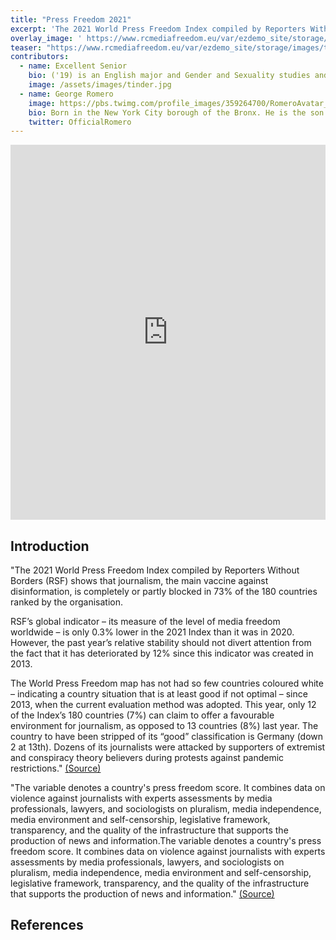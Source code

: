 ```yaml
---
title: "Press Freedom 2021"
excerpt: 'The 2021 World Press Freedom Index compiled by Reporters Without Borders (RSF) shows that journalism, the main vaccine against disinformation, is completely or partly blocked in 73% of the 180 countries ranked by the organisation.'
overlay_image: ' https://www.rcmediafreedom.eu/var/ezdemo_site/storage/images/tools/monitoring-tools/2021-world-press-freedom-index/58924-1-eng-GB/2021-World-Press-Freedom-Index_galleryfull.png'
teaser: "https://www.rcmediafreedom.eu/var/ezdemo_site/storage/images/tools/monitoring-tools/2021-world-press-freedom-index/58924-1-eng-GB/2021-World-Press-Freedom-Index_galleryfull.png"
contributors:
  - name: Excellent Senior
    bio: ('19) is an English major and Gender and Sexuality studies and Peace and Conflict studies dual-minor. She is interested continuing counter-hegemonic work in the non-profit sector next year, specifically working in the Pittsburgh Queer Equality Center.
    image: /assets/images/tinder.jpg
  - name: George Romero
    image: https://pbs.twimg.com/profile_images/359264700/RomeroAvatar_400x400.jpg
    bio: Born in the New York City borough of the Bronx. He is the son of Ann (Dvorsky) and George Romero, a commercial artist. His mother was Lithuanian and his father moved from Spain to Cuba as a child.
    twitter: OfficialRomero
---
```


<iframe src="https://ourworldindata.org/grapher/press-freedom-rsf" loading="lazy" style="width: 100%; height: 600px; border: 0px none;"></iframe>


## Introduction

"The 2021 World Press Freedom Index compiled by Reporters Without Borders (RSF) shows that journalism, the main vaccine against disinformation, is completely or partly blocked in 73% of the 180 countries ranked by the organisation.

RSF’s global indicator – its measure of the level of media freedom worldwide – is only 0.3% lower in the 2021 Index than it was in 2020. However, the past year’s relative stability should not divert attention from the fact that it has deteriorated by 12% since this indicator was created in 2013.

The World Press Freedom map has not had so few countries coloured white – indicating a country situation that is at least good if not optimal – since 2013, when the current evaluation method was adopted. This year, only 12 of the Index’s 180 countries (7%) can claim to offer a favourable environment for journalism, as opposed to 13 countries (8%) last year. The country to have been stripped of its “good” classification is Germany (down 2 at 13th). Dozens of its journalists were attacked by supporters of extremist and conspiracy theory believers  during protests against pandemic restrictions." [(Source)](https://www.rcmediafreedom.eu/Tools/Monitoring-tools/2021-World-Press-Freedom-Index)

"The variable denotes a country's press freedom score. It combines data on violence against journalists with experts assessments by media professionals, lawyers, and sociologists on pluralism, media independence, media environment and self-censorship, legislative framework, transparency, and the quality of the infrastructure that supports the production of news and information.The variable denotes a country's press freedom score. It combines data on violence against journalists with experts assessments by media professionals, lawyers, and sociologists on pluralism, media independence, media environment and self-censorship, legislative framework, transparency, and the quality of the infrastructure that supports the production of news and information." [(Source)](https://ourworldindata.org/grapher/press-freedom-rsf)

## References

[^1]: Here is a footnote example.
[^2]: Here is another footnote example.
